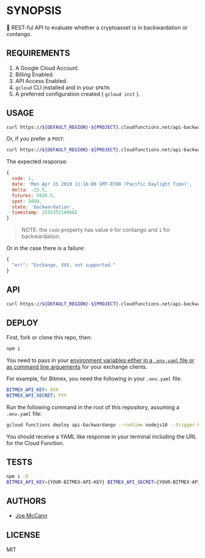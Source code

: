 # SYNOPSIS

🔮 REST-ful API to evaluate whether a cryptoasset is in backwardation or contango.

## REQUIREMENTS

1. A Google Cloud Account.
2. Billing Enabled.
3. API Access Enabled.
4. `gcloud` CLI installed and in your `$PATH`.
5. A preferred configuration created ( `gcloud init` ).

## USAGE

```sh
curl https://${DEFAULT_REGION}-${PROJECT}.cloudfunctions.net/api-backwardango?spot=.BXBT&futures=XBTM19&exchange=Bitmex
```

Or, if you prefer a `POST`:

```sh
curl https://${DEFAULT_REGION}-${PROJECT}.cloudfunctions.net/api-backwardango --data '{"spot": ".BXBT", "futures": "XBTM19", "exchange": "Bitmex"}' -H "Content-Type: application/json"
```

The expected response:

```js
{
  code: 1,
  date: 'Mon Apr 15 2019 11:16:00 GMT-0700 (Pacific Daylight Time)',
  delta: -23.5,
  futures: 5026.5,
  spot: 5050,
  state: 'backwardation',
  timestamp: 1555352160602
}
```

> NOTE: the `code` property has value `0` for contango and `1` for backwardation.

Or in the case there is a failure:

```js
{
  "err": "Exchange, XXX, not supported."
}
```

## API

```sh
curl https://${DEFAULT_REGION}-${PROJECT}.cloudfunctions.net/api-backwardango?spot=.BXBT&futures=XBTM19&exchange=Bitmex
```

## DEPLOY

First, fork or clone this repo, then:

```sh
npm i
```

You need to pass in your [environment variables either in a `.env.yaml` file or as command line arguements](https://cloud.google.com/functions/docs/env-var) for your exchange clients.  

For example, for Bitmex, you need the following in your `.env.yaml` file:

```yaml
BITMEX_API_KEY: XXX
BITMEX_API_SECRET: YYY
```

Run the following command in the root of this repository, assuming a `.env.yaml` file:

```sh
gcloud functions deploy api-backwardango --runtime nodejs10 --trigger-http --memory 128MB --env-vars-file .env.yaml
```

You should receive a YAML like response in your terminal including the URL for the Cloud Function.

## TESTS

```sh
npm i -D
BITMEX_API_KEY={YOUR-BITMEX-API-KEY} BITMEX_API_SECRET={YOUR-BITMEX-API-SECRET} npm test
```

## AUTHORS

- [Joe McCann](https://twitter.com/joemccann)

## LICENSE

MIT